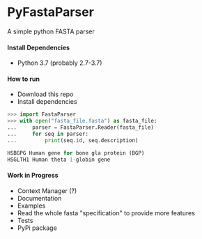 # PyFastaParser
A simple python FASTA parser

#### Install Dependencies
* Python 3.7 (probably 2.7-3.7)

#### How to run
* Download this repo
* Install dependencies

```Python
>>> import FastaParser
>>> with open("fasta_file.fasta") as fasta_file:
...     parser = FastaParser.Reader(fasta_file)
...     for seq in parser:
...         print(seq.id, seq.description)

HSBGPG Human gene for bone gla protein (BGP)
HSGLTH1 Human theta 1-globin gene
```

#### Work in Progress
* Context Manager (?)
* Documentation
* Examples
* Read the whole fasta "specification" to provide more features
* Tests
* PyPi package
